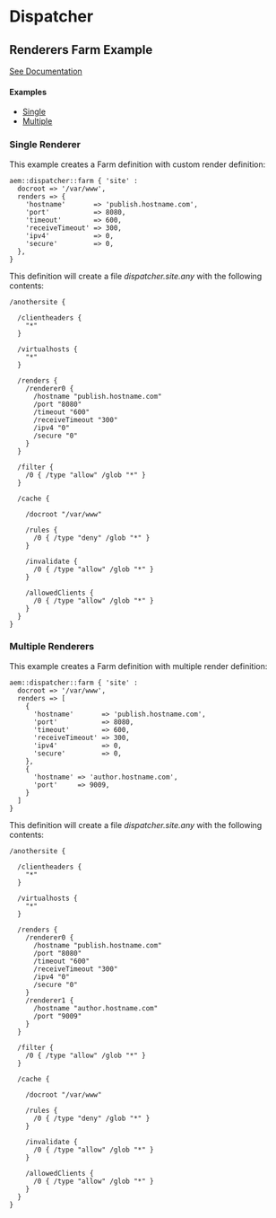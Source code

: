 # Dispatcher

## Renderers Farm Example

[See Documentation](https://docs.adobe.com/docs/en/dispatcher/disp-config.html#Defining%20Page%20Renderers%20-%20/renders)

#### Examples

* [Single](#single-renderer)
* [Multiple](#multiple-renderers)

### Single Renderer

This example creates a Farm definition with custom render definition:

~~~ puppet
aem::dispatcher::farm { 'site' :
  docroot => '/var/www',
  renders => {
    'hostname'       => 'publish.hostname.com',
    'port'           => 8080,
    'timeout'        => 600,
    'receiveTimeout' => 300,
    'ipv4'           => 0,
    'secure'         => 0,
  },
}
~~~

This definition will create a file *dispatcher.site.any* with the following contents:

~~~
/anothersite {

  /clientheaders {
    "*"
  }

  /virtualhosts {
    "*"
  }

  /renders {
    /renderer0 { 
      /hostname "publish.hostname.com"
      /port "8080"
      /timeout "600"
      /receiveTimeout "300"
      /ipv4 "0"
      /secure "0"
    }
  }

  /filter {
    /0 { /type "allow" /glob "*" }
  }

  /cache {

    /docroot "/var/www"

    /rules {
      /0 { /type "deny" /glob "*" }
    }

    /invalidate {
      /0 { /type "allow" /glob "*" }
    }

    /allowedClients {
      /0 { /type "allow" /glob "*" }
    }
  }
}
~~~

### Multiple Renderers

This example creates a Farm definition with multiple render definition:

~~~ puppet
aem::dispatcher::farm { 'site' :
  docroot => '/var/www',
  renders => [
    {
      'hostname'       => 'publish.hostname.com',
      'port'           => 8080,
      'timeout'        => 600,
      'receiveTimeout' => 300,
      'ipv4'           => 0,
      'secure'         => 0,
    },
    {
      'hostname' => 'author.hostname.com',
      'port'     => 9009,
    }
  ]
}
~~~

This definition will create a file *dispatcher.site.any* with the following contents:

~~~
/anothersite {

  /clientheaders {
    "*"
  }

  /virtualhosts {
    "*"
  }

  /renders {
    /renderer0 { 
      /hostname "publish.hostname.com"
      /port "8080"
      /timeout "600"
      /receiveTimeout "300"
      /ipv4 "0"
      /secure "0"
    }
    /renderer1 { 
      /hostname "author.hostname.com"
      /port "9009"
    }
  }

  /filter {
    /0 { /type "allow" /glob "*" }
  }

  /cache {

    /docroot "/var/www"

    /rules {
      /0 { /type "deny" /glob "*" }
    }

    /invalidate {
      /0 { /type "allow" /glob "*" }
    }

    /allowedClients {
      /0 { /type "allow" /glob "*" }
    }
  }
}
~~~
